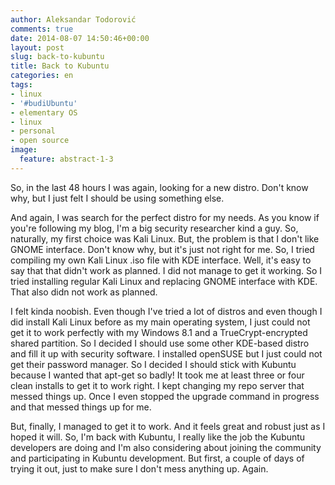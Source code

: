 ```yaml
---
author: Aleksandar Todorović
comments: true
date: 2014-08-07 14:50:46+00:00
layout: post
slug: back-to-kubuntu
title: Back to Kubuntu
categories: en
tags:
- linux
- '#budiUbuntu'
- elementary OS
- linux
- personal
- open source
image:
  feature: abstract-1-3
---
```


So, in the last 48 hours I was again, looking for a new distro. Don't know why, but I just felt I should be using something else.

And again, I was search for the perfect distro for my needs. As you know if you're following my blog, I'm a big security researcher kind a guy. So, naturally, my first choice was Kali Linux. But, the problem is that I don't like GNOME interface. Don't know why, but it's just not right for me. So, I tried compiling my own Kali Linux .iso file with KDE interface. Well, it's easy to say that that didn't work as planned. I did not manage to get it working. So I tried installing regular Kali Linux and replacing GNOME interface with KDE. That also didn not work as planned.

I felt kinda noobish. Even though I've tried a lot of distros and even though I did install Kali Linux before as my main operating system, I just could not get it to work perfectly with my Windows 8.1 and a TrueCrypt-encrypted shared partition. So I decided I should use some other KDE-based distro and fill it up with security software. I installed openSUSE but I just could not get their password manager. So I decided I should stick with Kubuntu because I wanted that apt-get so badly! It took me at least three or four clean installs to get it to work right. I kept changing my repo server that messed things up. Once I even stopped the upgrade command in progress and that messed things up for me.

But, finally, I managed to get it to work. And it feels great and robust just as I hoped it will. So, I'm back with Kubuntu, I really like the job the Kubuntu developers are doing and I'm also considering about joining the community and participating in Kubuntu development. But first, a couple of days of trying it out, just to make sure I don't mess anything up. Again.
